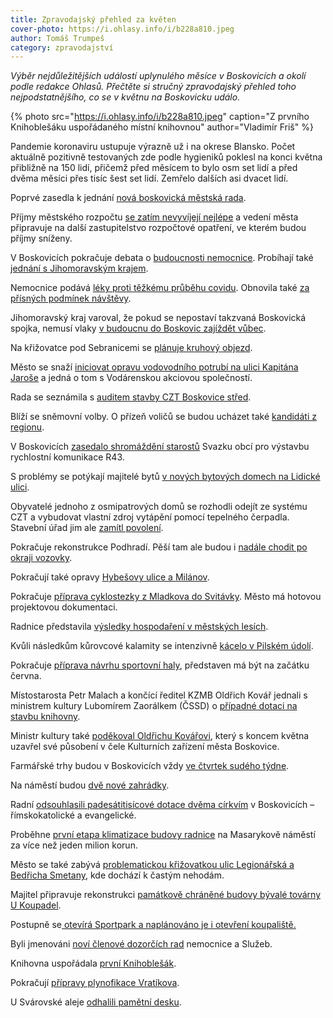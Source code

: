 ```yaml
---
title: Zpravodajský přehled za květen
cover-photo: https://i.ohlasy.info/i/b228a810.jpeg
author: Tomáš Trumpeš
category: zpravodajství
---
```


*Výběr nejdůležitějších událostí uplynulého měsíce v Boskovicích a okolí podle redakce Ohlasů. Přečtěte si stručný zpravodajský přehled toho nejpodstatnějšího, co se v květnu na Boskovicku událo.*

{% photo src="https://i.ohlasy.info/i/b228a810.jpeg" caption="Z prvního Knihoblešáku uspořádaného místní knihovnou" author="Vladimír Friš" %}

Pandemie koronaviru ustupuje výrazně už i na okrese Blansko. Počet aktuálně pozitivně testovaných zde podle hygieniků poklesl na konci května přibližně na 150 lidí, přičemž před měsícem to bylo osm set lidí a před dvěma měsíci přes tisíc šest set lidí. Zemřelo dalších asi dvacet lidí.

Poprvé zasedla k jednání [nová boskovická městská rada](https://ohlasy.info/clanky/2021/05/z-rady.html).

Příjmy městského rozpočtu [se zatím nevyvíjejí nejlépe](https://ohlasy.info/clanky/2021/05/z-radnice.html) a vedení města připravuje na další zastupitelstvo rozpočtové opatření, ve kterém budou příjmy sníženy.

V Boskovicích pokračuje debata o [budoucnosti nemocnice](https://ohlasy.info/clanky/2021/05/nemocnice-analyza.html). Probíhají také [jednání s Jihomoravským krajem](https://ohlasy.info/clanky/2021/05/z-radnice.html).

Nemocnice podává [léky proti těžkému průběhu covidu](https://ohlasy.info/clanky/2021/05/covid-stacionar.html). Obnovila také [za přísných podmínek návštěvy](https://ohlasy.info/clanky/2021/05/z-radnice.html).

Jihomoravský kraj varoval, že pokud se nepostaví takzvaná Boskovická spojka, nemusí vlaky [v budoucnu do Boskovic zajíždět vůbec](https://ohlasy.info/clanky/2021/05/spojka-vyjimka.html).

Na křižovatce pod Sebranicemi se [plánuje kruhový objezd](https://ohlasy.info/clanky/2021/05/z-radnice.html).

Město se snaží [iniciovat opravu vodovodního potrubí na ulici Kapitána Jaroše](https://ohlasy.info/clanky/2021/05/z-radnice.html) a jedná o tom s Vodárenskou akciovou společností.

Rada se seznámila s [auditem stavby CZT Boskovice střed](https://ohlasy.info/clanky/2021/05/z-radnice.html).

Blíží se sněmovní volby. O přízeň voličů se budou ucházet také [kandidáti z regionu](https://ohlasy.info/clanky/2021/05/kandidati-do-snemovny.html).

V Boskovicích [zasedalo shromáždění starostů](https://boskovice.cz/starostove-se-seznamili-s-aktualnimi-informacemi-o-vystavbe-rychlostni-komunikace/d-41893) Svazku obcí pro výstavbu rychlostní komunikace R43.

S problémy se potýkají majitelé bytů [v nových bytových domech na Lidické ulici](https://ohlasy.info/clanky/2021/05/byty-lidicka.html).

Obyvatelé jednoho z osmipatrových domů se rozhodli odejít ze systému CZT a vybudovat vlastní zdroj vytápění pomocí tepelného čerpadla. Stavební úřad jim ale [zamítl povolení](https://ohlasy.info/clanky/2021/05/czt-opravy.html).

Pokračuje rekonstrukce Podhradí. Pěší tam ale budou i [nadále chodit po okraji vozovky](https://ohlasy.info/clanky/2021/05/podhradi-pesky.html).

Pokračují také opravy [Hybešovy ulice a Milánov](https://ohlasy.info/clanky/2021/05/z-rady.html).

Pokračuje [příprava cyklostezky z Mladkova do Svitávky](https://ohlasy.info/clanky/2021/05/z-rady.html). Město má hotovou projektovou dokumentaci.

Radnice představila [výsledky hospodaření v městských lesích](https://ohlasy.info/clanky/2021/05/z-radnice.html).

Kvůli následkům kůrovcové kalamity se intenzivně [kácelo v Pilském údolí](https://ohlasy.info/clanky/2021/05/z-radnice.html).

Pokračuje [příprava návrhu sportovní haly](https://ohlasy.info/clanky/2021/05/z-radnice.html), představen má být na začátku června.

Místostarosta Petr Malach a končící ředitel KZMB Oldřich Kovář jednali s ministrem kultury Lubomírem Zaorálkem (ČSSD) o [případné dotaci na stavbu knihovny](https://ohlasy.info/clanky/2021/05/z-radnice.html).

Ministr kultury také [poděkoval Oldřichu Kovářovi](https://boskovice.cz/lubomir-zaoralek-podekoval-oldrichu-kovarovi-za-praci-v-kulture/d-41865), který s koncem května uzavřel své působení v čele Kulturních zařízení města Boskovice.

Farmářské trhy budou v Boskovicích vždy [ve čtvrtek sudého týdne](https://ohlasy.info/clanky/2021/05/z-rady.html).

Na náměstí budou [dvě nové zahrádky](https://ohlasy.info/clanky/2021/05/z-rady.html).

Radní [odsouhlasili padesátitisícové dotace dvěma církvím](https://ohlasy.info/clanky/2021/05/z-radnice.html) v Boskovicích – římskokatolické a evangelické.

Proběhne [první etapa klimatizace budovy radnice](https://ohlasy.info/clanky/2021/05/z-radnice.html) na Masarykově náměstí za více než jeden milion korun.

Město se také zabývá [problematickou křižovatkou ulic Legionářská a Bedřicha Smetany](https://ohlasy.info/clanky/2021/05/z-radnice.html), kde dochází k častým nehodám.

Majitel připravuje rekonstrukci [památkově chráněné budovy bývalé továrny U Koupadel](https://ohlasy.info/clanky/2021/05/koupadla.html).

Postupně se[ otevírá Sportpark a naplánováno je i otevření koupaliště.](https://ohlasy.info/clanky/2021/05/z-radnice.html)

Byli jmenováni [noví členové dozorčích rad](https://ohlasy.info/clanky/2021/05/z-radnice.html) nemocnice a Služeb.

Knihovna uspořádala [první Knihoblešák](https://boskovice.cz/prvni-knihoblesak-se-vydaril/d-41901).

Pokračují [přípravy plynofikace Vratíkova](https://ohlasy.info/clanky/2021/05/z-radnice.html).

U Svárovské aleje [odhalili pamětní desku](https://www.facebook.com/ohlasy/posts/3945684492152303).
